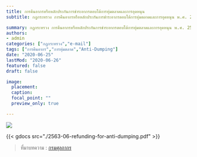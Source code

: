 ```yaml
---
title: การคืนอากรหรือหลักประกันการชำระอากรตอบโต้การทุ่มตลาดและการอุดหนุน
subtitle: กฎกระทรวง การคืนอากรหรือหลักประกันการชำระอากรตอบโต้การทุ่มตลาดและการอุดหนุน พ.ศ. 2563

summary: กฎกระทรวง การคืนอากรหรือหลักประกันการชำระอากรตอบโต้การทุ่มตลาดและการอุดหนุน พ.ศ. 2563
authors:
- admin
categories: ["กฎกระทรวง","e-mail"]
tags: ["การคืนอากร","การทุ่มตลาด","Anti-Dumping"]
date: "2020-06-25"
lastMod: "2020-06-26"
featured: false
draft: false

image:
  placement: 
  caption: 
  focal_point: ""
  preview_only: true

---
```


![](featured.jpg)






{{< gdocs src="./2563-06-refunding-for-anti-dumping.pdf" >}}

> ที่มาบทความ : [กรมศุลกากร](http://th.customs.go.th/cont_strc_download_with_docno_date.php?lang=th&top_menu=menu_homepage&current_id=14232832414b505f46464b4d464b4a)
